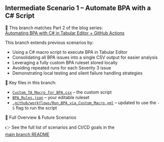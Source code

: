 ## Intermediate Scenario 1 – Automate BPA with a C# Script

📍 This branch matches Part 2 of the blog series:  
[Automating BPA with C# in Tabular Editor + GitHub Actions](https://fabricatedinsights.substack.com/p/automating-bpa-with-c-in-tabular)

This branch extends previous scenarios by:

- Using a C# macro script to execute BPA in Tabular Editor  
- Consolidating all BPA issues into a single CSV output for easier analysis  
- Leveraging a fully custom BPA ruleset stored locally  
- Avoiding repeated runs for each Severity 3 issue  
- Demonstrating local testing and silent failure handling strategies

📝 Key files in this branch:

- [`Custom_TA_Macro_for_BPA.csx`](./Custom_TA_Macro_for_BPA.csx) – the custom script  
- [`BPA_Rules.json`](./BPA_Rules.json) – your editable ruleset  
- [`.github/workflows/Run_BPA_via_Custom_Macro.yml`](./.github/workflows/Run_BPA_via_Custom_Macro.yml) – updated to use the `-S` flag to run the script

🔗 Full Overview & Future Scenarios

👉 See the full list of scenarios and CI/CD goals in the  
[main branch README](https://github.com/vlpatkosdani/powerbi-cicd-with-githubactions-demos#-scenario-overview)
